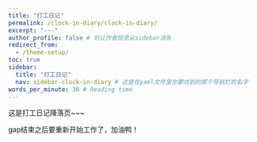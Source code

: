 ```yaml
---
title: "打工日记"
permalink: /clock-in-diary/clock-in-diary/
excerpt: "---"
author_profile: false # 则让作者信息从sidebar消失
redirect_from:
  - /theme-setup/
toc: true
sidebar:
  title: "打工日记"
  nav: sidebar-clock-in-diary # 这是在yaml文件里你要找到的那个导航栏的名字
words_per_minute: 30 # Reading time
---
```


这是打工日记降落页~~~

gap结束之后要重新开始工作了，加油鸭！

<!-- 添加完成后去navigation.yml文件里面的sidebar-clock-in-diary添加一下这个上班记录的小目录 -->

